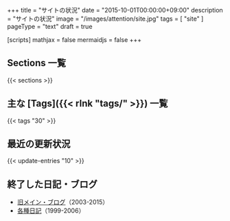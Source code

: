+++
title = "サイトの状況"
date =  "2015-10-01T00:00:00+09:00"
description = "サイトの状況"
image = "/images/attention/site.jpg"
tags = [ "site" ]
pageType = "text"
draft = true

[scripts]
  mathjax = false
  mermaidjs = false
+++

## Sections 一覧

{{< sections >}}

## 主な [Tags]({{< rlnk "tags/" >}}) 一覧

{{< tags "30" >}}

## 最近の更新状況

{{< update-entries "10" >}}

## 終了した日記・ブログ

<ul>
<li><a href="https://baldanders.info/blog/">旧メイン・ブログ</a>（2003-2015）</li>
<li><a href="https://baldanders.info/spiegel/log/">各種日記</a>（1999-2006）</li>
</ul>
